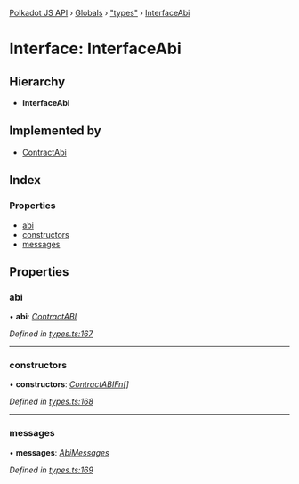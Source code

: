 [Polkadot JS API](../README.md) › [Globals](../globals.md) › ["types"](../modules/_types_.md) › [InterfaceAbi](_types_.interfaceabi.md)

# Interface: InterfaceAbi

## Hierarchy

* **InterfaceAbi**

## Implemented by

* [ContractAbi](../classes/_abi_.contractabi.md)

## Index

### Properties

* [abi](_types_.interfaceabi.md#abi)
* [constructors](_types_.interfaceabi.md#constructors)
* [messages](_types_.interfaceabi.md#messages)

## Properties

###  abi

• **abi**: *[ContractABI](_types_.contractabi.md)*

*Defined in [types.ts:167](https://github.com/polkadot-js/api/blob/0b71291cf1/packages/api-contract/src/types.ts#L167)*

___

###  constructors

• **constructors**: *[ContractABIFn](_types_.contractabifn.md)[]*

*Defined in [types.ts:168](https://github.com/polkadot-js/api/blob/0b71291cf1/packages/api-contract/src/types.ts#L168)*

___

###  messages

• **messages**: *[AbiMessages](../modules/_types_.md#abimessages)*

*Defined in [types.ts:169](https://github.com/polkadot-js/api/blob/0b71291cf1/packages/api-contract/src/types.ts#L169)*
